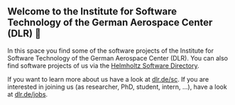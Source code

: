 ## Welcome to the Institute for Software Technology of the German Aerospace Center (DLR) 👋

In this space you find some of the software projects of the Institute for Software Technology of the German Aerospace Center (DLR). You can also find software projects of us via the [Helmholtz Software Directory](https://helmholtz.software/organisations/dlr?tab=software&order=is_featured). 

If you want to learn more about us have a look at [dlr.de/sc](https://www.dlr.de/sc/en). If you are interested in joining us (as researcher, PhD, student, intern, ...), have a look at [dlr.de/jobs](https://www.dlr.de/dlr/jobs/desktopdefault.aspx/tabid-10572/#Softwaretechnologie/S:304).

<!--

**Here are some ideas to get you started:**

🙋‍♀️ A short introduction - what is your organization all about?
🌈 Contribution guidelines - how can the community get involved?
👩‍💻 Useful resources - where can the community find your docs? Is there anything else the community should know?
🍿 Fun facts - what does your team eat for breakfast?
🧙 Remember, you can do mighty things with the power of [Markdown](https://docs.github.com/github/writing-on-github/getting-started-with-writing-and-formatting-on-github/basic-writing-and-formatting-syntax)
-->
